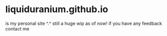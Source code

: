 # liquiduranium.github.io
is my personal site ^.^
still a huge wip as of now! if you have any feedback contact me
